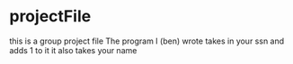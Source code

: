 # projectFile
this is a group project file
The program I (ben) wrote takes in your ssn and adds 1 to it it also takes your name
